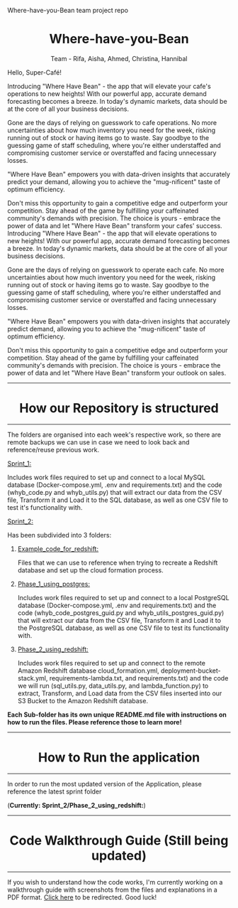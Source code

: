 Where-have-you-Bean team project repo

<h1 align="center"> Where-have-you-Bean </h1>

<p align="center"> Team - Rifa, Aisha, Ahmed, Christina, Hannibal  </p>

Hello, Super-Café!

Introducing "Where Have Bean" - the app that will elevate your cafe's operations to new heights! With our powerful app, accurate demand forecasting becomes a breeze. In today's dynamic markets, data should be at the core of all your business decisions.

Gone are the days of relying on guesswork to cafe operations. No more uncertainties about how much inventory you need for the week, risking running out of stock or having items go to waste. Say goodbye to the guessing game of staff scheduling, where you're either understaffed and compromising customer service or overstaffed and facing unnecessary losses.

"Where Have Bean" empowers you with data-driven insights that accurately predict your demand, allowing you to achieve the "mug-nificent" taste of optimum efficiency.

Don't miss this opportunity to gain a competitive edge and outperform your competition. Stay ahead of the game by fulfilling your caffeinated community's demands with precision. The choice is yours - embrace the power of data and let "Where Have Bean" transform your cafes' success.
Introducing "Where Have Bean" - the app that will elevate operations to new heights! With our powerful app, accurate demand forecasting becomes a breeze. In today's dynamic markets, data should be at the core of all your business decisions.

Gone are the days of relying on guesswork to operate each cafe. No more uncertainties about how much inventory you need for the week, risking running out of stock or having items go to waste. Say goodbye to the guessing game of staff scheduling, where you're either understaffed and compromising customer service or overstaffed and facing unnecessary losses.

"Where Have Bean" empowers you with data-driven insights that accurately predict demand, allowing you to achieve the "mug-nificent" taste of optimum efficiency.

Don't miss this opportunity to gain a competitive edge and outperform your competition. Stay ahead of the game by fulfilling your caffeinated community's demands with precision. The choice is yours - embrace the power of data and let "Where Have Bean" transform your outlook on sales.

---

<h1 align="center"> How our Repository is structured </h1>

---

The folders are organised into each week's respective work, so there are remote backups we can use in case we need to look back and reference/reuse previous work.

<ins>[Sprint_1:](https://github.com/HannibalGh/Generation-Project--2---ETL-Pipeline/tree/main/sprint_1)<ins>

Includes work files required to set up and connect to a local MySQL database (Docker-compose.yml, .env and requirements.txt) and the code (whyb_code.py and whyb_utils.py) that will extract our data from the CSV file, Transform it and Load it to the SQL database, as well as one CSV file to test it's functionality with.

<ins>[Sprint_2:](https://github.com/HannibalGh/Generation-Project--2---ETL-Pipeline/tree/main/sprint_2)<ins>

Has been subdivided into 3 folders:
1) <ins>[Example_code_for_redshift:](https://github.com/HannibalGh/Generation-Project--2---ETL-Pipeline/tree/main/sprint_2/example_code_for_redshift)<ins>

   Files that we can use to reference when trying to recreate a Redshift database and set up the cloud formation process.

   
2) <ins>[Phase_1_using_postgres:](https://github.com/HannibalGh/Generation-Project--2---ETL-Pipeline/tree/main/sprint_2/phase_1_using_postgres)<ins>
   
   Includes work files required to set up and connect to a local PostgreSQL database (Docker-compose.yml, .env and requirements.txt) and the code (whyb_code_postgres_guid.py and whyb_utils_postgres_guid.py) that    will extract our data from the CSV file, Transform it and Load it to the PostgreSQL database, as well as one CSV file to test its functionality with.

3) <ins>[Phase_2_using_redshift:](https://github.com/HannibalGh/Generation-Project--2---ETL-Pipeline/tree/main/sprint_2/phase_2_using_redshift)<ins>

   Includes work files required to set up and connect to the remote Amazon Redshift database cloud_formation.yml, deployment-bucket-stack.yml, requirements-lambda.txt, and requirements.txt) and the code we will     run (sql_utils.py, data_utils.py, and lambda_function.py) to extract, Transform, and Load data from the CSV files inserted into our S3 Bucket to the Amazon Redshift database. 


**Each Sub-folder has its own unique README.md file with instructions on how to run the files. Please reference those to learn more!**





---
<h1 align="center"> How to Run the application</h1>

---

In order to run the most updated version of the Application, please reference the latest sprint folder

(**Currently: Sprint_2/Phase_2_using_redshift:**)


---
<h1 align="center"> Code Walkthrough Guide (Still being updated)</h1>

---

If you wish to understand how the code works, I'm currently working on a walkthrough guide with screenshots from the files and explanations in a PDF format. [Click here](https://github.com/HannibalGh/Generation-Project--2---ETL-Pipeline/blob/main/sprint_2/phase_2_using_redshift/Code%20walk-through.pdf) to be redirected.
Good luck! 
